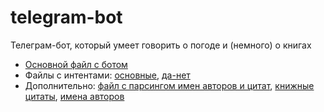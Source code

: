 # telegram-bot
Телеграм-бот, который умеет говорить о погоде и (немного) о книгах

- [Основной файл с ботом](https://github.com/piratesdragon/telegram-bot/blob/3726b3cdf1fe985713a11f5c047eb6d9661144e2/telegram_bot_final.ipynb) 
- Файлы с интентами: [основные](https://github.com/piratesdragon/telegram-bot/blob/main/intents.json), [да-нет](https://github.com/piratesdragon/telegram-bot/blob/main/my_intents.json)
- Дополнительно: [файл с парсингом имен авторов и цитат](https://github.com/piratesdragon/telegram-bot/blob/3726b3cdf1fe985713a11f5c047eb6d9661144e2/parsing_of_quotes_and_authors.ipynb), [книжные цитаты](https://github.com/piratesdragon/telegram-bot/blob/3726b3cdf1fe985713a11f5c047eb6d9661144e2/quotes_reading.txt), [имена авторов](https://github.com/piratesdragon/telegram-bot/blob/3726b3cdf1fe985713a11f5c047eb6d9661144e2/authors_surnames.txt)
